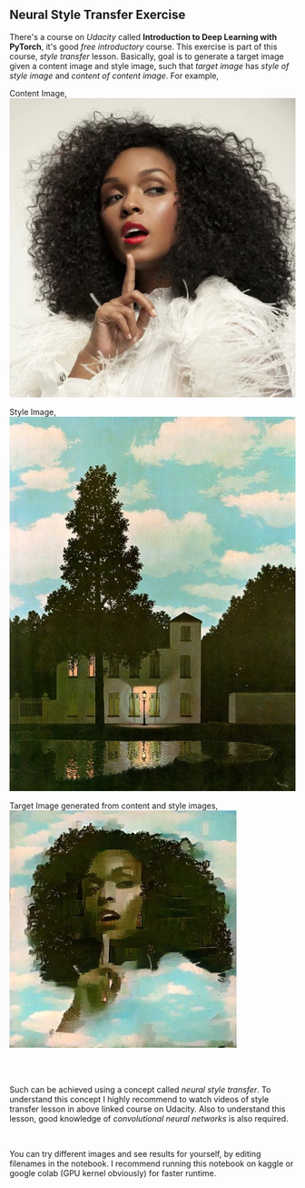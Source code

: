 ## Neural Style Transfer Exercise

There's a course on *Udacity* called **Introduction to Deep Learning with PyTorch**, it's good *free introductory* course. This exercise is part of this course, *style transfer* lesson. Basically, goal is to generate a target image given a content image and style image, such that *target image* has *style of style image* and *content of content image*. For example,

Content Image, ![Content Image](images/janelle.png)

Style Image, ![Content Image](images/magritte.jpg)

Target Image generated from content and style images,
![Content Image](result.jpg)

<br/>
<br/>

Such can be achieved using a concept called *neural style transfer*. To understand this concept I highly recommend to watch videos of style transfer lesson in above linked course on Udacity. Also to understand this lesson, good knowledge of *convolutional neural networks* is also required.

<br/>

You can try different images and see results for yourself, by editing filenames in the notebook. I recommend running this notebook on kaggle or google colab (GPU kernel obviously) for faster runtime. 